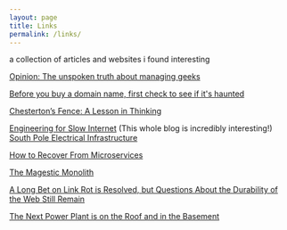 ```yaml
---
layout: page
title: Links 
permalink: /links/
---
```


a collection of articles and websites i found interesting

[Opinion: The unspoken truth about managing geeks]([https://www.google.com](https://www.computerworld.com/article/1555366/opinion-the-unspoken-truth-about-managing-geeks.html?utm_source=pocket_shared))

[Before you buy a domain name, first check to see if it's haunted](https://www.bryanbraun.com/2024/10/25/before-you-buy-a-domain-name-first-check-to-see-if-its-haunted/?utm_source=pocket_shared)

[Chesterton’s Fence: A Lesson in Thinking](https://fs.blog/chestertons-fence/)

[Engineering for Slow Internet](https://brr.fyi/posts/engineering-for-slow-internet) (This whole blog is incredibly interesting!)
[South Pole Electrical Infrastructure](https://brr.fyi/posts/south-pole-electrical-infrastructure)

[How to Recover From Microservices](https://world.hey.com/dhh/how-to-recover-from-microservices-ce3803cc)

[The Magestic Monolith](https://signalvnoise.com/svn3/the-majestic-monolith/)

[A Long Bet on Link Rot is Resolved, but Questions About the Durability of the Web Still Remain](https://longnow.org/ideas/a-long-bet-on-link-rot-is-resolved-but-questions-about-the-durability-of-the-web-still-remain/)

[The Next Power Plant is on the Roof and in the Basement](https://www.newyorker.com/news/daily-comment/the-next-power-plant-is-on-the-roof-and-in-the-basement)
